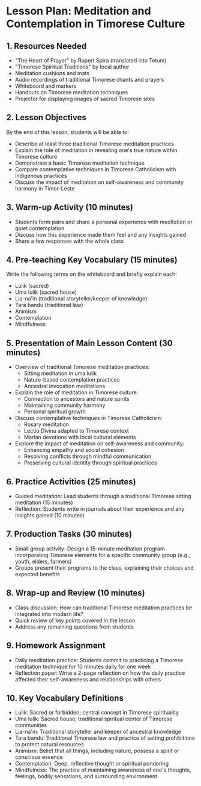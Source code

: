# Lesson Plan: Meditation and Contemplation in Timorese Culture

## 1. Resources Needed

- "The Heart of Prayer" by Rupert Spira (translated into Tetum)
- "Timorese Spiritual Traditions" by local author
- Meditation cushions and mats
- Audio recordings of traditional Timorese chants and prayers
- Whiteboard and markers
- Handouts on Timorese meditation techniques
- Projector for displaying images of sacred Timorese sites

## 2. Lesson Objectives

By the end of this lesson, students will be able to:
- Describe at least three traditional Timorese meditation practices
- Explain the role of meditation in revealing one's true nature within Timorese culture
- Demonstrate a basic Timorese meditation technique
- Compare contemplative techniques in Timorese Catholicism with indigenous practices
- Discuss the impact of meditation on self-awareness and community harmony in Timor-Leste

## 3. Warm-up Activity (10 minutes)

- Students form pairs and share a personal experience with meditation or quiet contemplation
- Discuss how this experience made them feel and any insights gained
- Share a few responses with the whole class

## 4. Pre-teaching Key Vocabulary (15 minutes)

Write the following terms on the whiteboard and briefly explain each:
- Lulik (sacred)
- Uma lulik (sacred house)
- Lia-na'in (traditional storyteller/keeper of knowledge)
- Tara bandu (traditional law)
- Animism
- Contemplation
- Mindfulness

## 5. Presentation of Main Lesson Content (30 minutes)

- Overview of traditional Timorese meditation practices:
  * Sitting meditation in uma lulik
  * Nature-based contemplation practices
  * Ancestral invocation meditations
- Explain the role of meditation in Timorese culture:
  * Connection to ancestors and nature spirits
  * Maintaining community harmony
  * Personal spiritual growth
- Discuss contemplative techniques in Timorese Catholicism:
  * Rosary meditation
  * Lectio Divina adapted to Timorese context
  * Marian devotions with local cultural elements
- Explore the impact of meditation on self-awareness and community:
  * Enhancing empathy and social cohesion
  * Resolving conflicts through mindful communication
  * Preserving cultural identity through spiritual practices

## 6. Practice Activities (25 minutes)

- Guided meditation: Lead students through a traditional Timorese sitting meditation (15 minutes)
- Reflection: Students write in journals about their experience and any insights gained (10 minutes)

## 7. Production Tasks (30 minutes)

- Small group activity: Design a 15-minute meditation program incorporating Timorese elements for a specific community group (e.g., youth, elders, farmers)
- Groups present their programs to the class, explaining their choices and expected benefits

## 8. Wrap-up and Review (10 minutes)

- Class discussion: How can traditional Timorese meditation practices be integrated into modern life?
- Quick review of key points covered in the lesson
- Address any remaining questions from students

## 9. Homework Assignment

- Daily meditation practice: Students commit to practicing a Timorese meditation technique for 10 minutes daily for one week
- Reflection paper: Write a 2-page reflection on how the daily practice affected their self-awareness and relationships with others

## 10. Key Vocabulary Definitions

- Lulik: Sacred or forbidden; central concept in Timorese spirituality
- Uma lulik: Sacred house; traditional spiritual center of Timorese communities
- Lia-na'in: Traditional storyteller and keeper of ancestral knowledge
- Tara bandu: Traditional Timorese law and practice of setting prohibitions to protect natural resources
- Animism: Belief that all things, including nature, possess a spirit or conscious essence
- Contemplation: Deep, reflective thought or spiritual pondering
- Mindfulness: The practice of maintaining awareness of one's thoughts, feelings, bodily sensations, and surrounding environment
